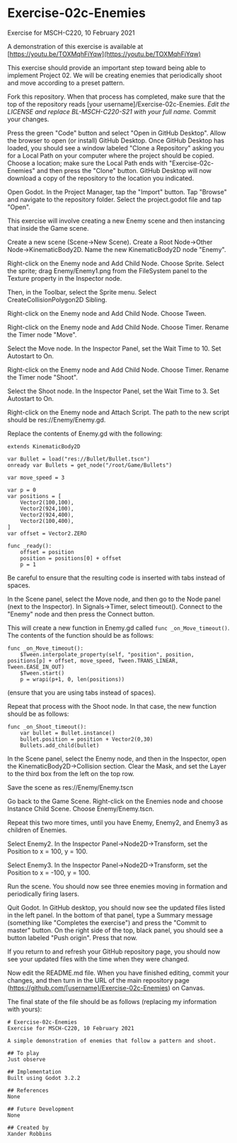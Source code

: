 # Exercise-02c-Enemies

Exercise for MSCH-C220, 10 February 2021

A demonstration of this exercise is available at [https://youtu.be/TOXMqhFiYqw](https://youtu.be/TOXMqhFiYqw)

This exercise should provide an important step toward being able to implement Project 02. We will be creating enemies that periodically shoot and move according to a preset pattern.

Fork this repository. When that process has completed, make sure that the top of the repository reads [your username]/Exercise-02c-Enemies. *Edit the LICENSE and replace BL-MSCH-C220-S21 with your full name.* Commit your changes.

Press the green "Code" button and select "Open in GitHub Desktop". Allow the browser to open (or install) GitHub Desktop. Once GitHub Desktop has loaded, you should see a window labeled "Clone a Repository" asking you for a Local Path on your computer where the project should be copied. Choose a location; make sure the Local Path ends with "Exercise-02c-Enemies" and then press the "Clone" button. GitHub Desktop will now download a copy of the repository to the location you indicated.

Open Godot. In the Project Manager, tap the "Import" button. Tap "Browse" and navigate to the repository folder. Select the project.godot file and tap "Open".

This exercise will involve creating a new Enemy scene and then instancing that inside the Game scene.

Create a new scene (Scene->New Scene). Create a Root Node->Other Node->KinematicBody2D. Name the new KinematicBody2D node "Enemy".

Right-click on the Enemy node and Add Child Node. Choose Sprite. Select the sprite; drag Enemy/Enemy1.png from the FileSystem panel to the Texture property in the Inspector node.

Then, in the Toolbar, select the Sprite menu. Select CreateCollisionPolygon2D Sibling.

Right-click on the Enemy node and Add Child Node. Choose Tween.

Right-click on the Enemy node and Add Child Node. Choose Timer. Rename the Timer node "Move".

Select the Move node. In the Inspector Panel, set the Wait Time to 10. Set Autostart to On.

Right-click on the Enemy node and Add Child Node. Choose Timer. Rename the Timer node "Shoot".

Select the Shoot node. In the Inspector Panel, set the Wait Time to 3. Set Autostart to On.

Right-click on the Enemy node and Attach Script. The path to the new script should be res://Enemy/Enemy.gd.

Replace the contents of Enemy.gd with the following:

```
extends KinematicBody2D

var Bullet = load("res://Bullet/Bullet.tscn")
onready var Bullets = get_node("/root/Game/Bullets")

var move_speed = 3

var p = 0
var positions = [
	Vector2(100,100),
	Vector2(924,100),
	Vector2(924,400),
	Vector2(100,400),
]
var offset = Vector2.ZERO

func _ready():
	offset = position
	position = positions[0] + offset
	p = 1
```

Be careful to ensure that the resulting code is inserted with tabs instead of spaces.

In the Scene panel, select the Move node, and then go to the Node panel (next to the Inspector). In Signals->Timer, select timeout(). Connect to the "Enemy" node and then press the Connect button.

This will create a new function in Enemy.gd called `func _on_Move_timeout()`. The contents of the function should be as follows:
```
func _on_Move_timeout():
	$Tween.interpolate_property(self, "position", position, positions[p] + offset, move_speed, Tween.TRANS_LINEAR, Tween.EASE_IN_OUT)
	$Tween.start()
	p = wrapi(p+1, 0, len(positions))

```
(ensure that you are using tabs instead of spaces).

Repeat that process with the Shoot node. In that case, the new function should be as follows:
```
func _on_Shoot_timeout():
	var bullet = Bullet.instance()
	bullet.position = position + Vector2(0,30)
	Bullets.add_child(bullet)

```

In the Scene panel, select the Enemy node, and then in the Inspector, open the KinematicBody2D->Collision section. Clear the Mask, and set the Layer to the third box from the left on the top row.

Save the scene as res://Enemy/Enemy.tscn

Go back to the Game Scene. Right-click on the Enemies node and choose Instance Child Scene. Choose Enemy/Enemy.tscn.

Repeat this two more times, until you have Enemy, Enemy2, and Enemy3 as children of Enemies.

Select Enemy2. In the Inspector Panel->Node2D->Transform, set the Position to x = 100, y = 100.

Select Enemy3. In the Inspector Panel->Node2D->Transform, set the Position to x = -100, y = 100.

Run the scene. You should now see three enemies moving in formation and periodically firing lasers.

Quit Godot. In GitHub desktop, you should now see the updated files listed in the left panel. In the bottom of that panel, type a Summary message (something like "Completes the exercise") and press the "Commit to master" button. On the right side of the top, black panel, you should see a button labeled "Push origin". Press that now.

If you return to and refresh your GitHub repository page, you should now see your updated files with the time when they were changed.

Now edit the README.md file. When you have finished editing, commit your changes, and then turn in the URL of the main repository page (https://github.com/[username]/Exercise-02c-Enemies) on Canvas.

The final state of the file should be as follows (replacing my information with yours):
```
# Exercise-02c-Enemies
Exercise for MSCH-C220, 10 February 2021

A simple demonstration of enemies that follow a pattern and shoot.

## To play
Just observe

## Implementation
Built using Godot 3.2.2

## References
None

## Future Development
None

## Created by 
Xander Robbins

```
